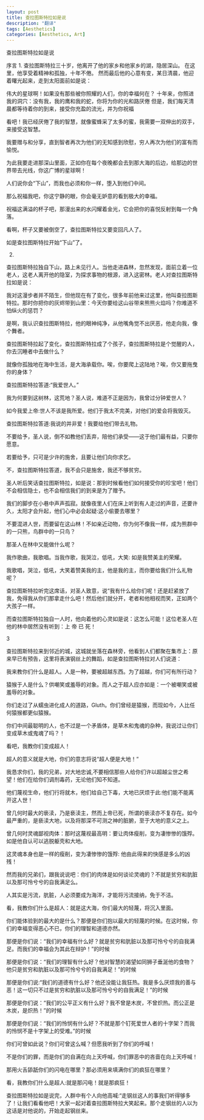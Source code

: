 ```yaml
---
layout: post
title: 查拉图斯特拉如是说
description: "翻译"
tags: [Aesthetics]
categories: [Aesthetics, Art]
---
```


查拉图斯特拉如是说

序言
1.
查拉图斯特拉三十岁，他离开了他的家乡和他家乡的湖，隐居深山。
在这里，他享受着精神和孤独，十年不倦。
然而最后他的心意有变，某日清晨，他迎着曙光起来，走到太阳面前如是说：

伟大的星球啊！如果没有那些被你照耀的人们，你的幸福何在？
十年来，你照进我的洞穴：没有我，我的鹰和我的蛇，你将为你的光和路厌倦
但是，我们每天清晨都等待着你的到来，接受你充盈的流光，并为你祝福

<!-- more -->

看吧！我已经厌倦了我的智慧，就像蜜蜂采了太多的蜜，我需要一双伸出的双手，来接受这智慧。

我要赠与和分享，直到智者再次为他们的无知感到欣慰，穷人再次为他们的富有而愉悦。

为此我要走进那深山里面，正如你在每个夜晚都会去到那大海的后边，给那边的世界带去光线，你这广博的星球啊！

人们说你会“下山”，而我也必须和你一样，堕入到他们中间。

那么祝福我吧，你这宁静的眼，你会毫无妒意的看到极大的幸福。

祝福这满溢的杯子吧，那漫出来的水闪耀着金光，它会把你的喜悦反射到每一个角落。

看啊，杯子又要被倒空了，查拉图斯特拉又要变回凡人了。

如是查拉图斯特拉开始“下山”了。

2.
查拉图斯特拉独自下山，路上未见行人。当他走进森林，忽然发现，面前立着一位老人，这老人离开他的隐室，为探求事物的根源，进入这密林。老人对查拉图斯特拉如是说：

我对这漫步者并不陌生，但他现在有了变化，很多年前他来过这里，他叫查拉图斯特拉。那时你把你的灰烬带到山里：今天你要给这山谷带来熊熊火焰吗？你难道不怕纵火的惩罚？

是啊，我认识查拉图斯特拉，他的眼神纯净，从他嘴角觉不出厌恶，他走向我，像个舞者。

查拉图斯特拉起了变化，查拉图斯特拉成了个孩子，查拉图斯特拉是个觉醒的人，你去沉睡者中去做什么？

就像你孤独地在海中生活，是大海承载你。唉，你要爬上这陆地？唉，你又要拖曳你的身体？

查拉图斯特拉答道:“我爱世人。”

我为何要到这树林，这荒地？圣人说，难道不正是因为，我曾过分钟爱世人？

如今我爱上帝:世人不该是我所爱。他们于我太不完美，对他们的爱会将我毁灭。

查拉图斯特拉答道:我说的并非爱！我要给他们带去礼物。

不要给予，圣人说，倒不如教他们丢弃，陪他们承受——这于他们最有益，只要你愿意。

若要给予，只可是少许的施舍，且要让他们向你求乞。

不，查拉图斯特拉答道，我不会只是施舍，我还不够贫穷。

圣人听后笑话查拉图斯特拉，如是说：那到时候看他们如何接受你的珍宝吧！他们不会相信隐士，也不会相信我们的到来是为了赠予。

我们的脚步在小巷中声声孤寂。就像夜里人们在床上听到有人走过的声音，还要许久，太阳才会升起，他们心中必会起疑:这小偷要去哪里？

不要混进人世，而要留在这山林！不如亲近动物，你为何不像我一样，成为熊群中的一只熊，鸟群中的一只鸟？

那圣人在林中又能做什么呢？

我作歌曲，我歌唱。当我作歌，我哭泣，低吼，大笑: 如是我赞美主的荣耀。

我歌唱，哭泣，低吼，大笑着赞美我的主，他是我的主，而你要给我们什么礼物呢？

查拉图斯特拉听完这席话，对圣人致意，说“我有什么给你们呢！还是赶紧放了我，免得我从你们那拿走什么吧！然后他们就分开，老者和他相视而笑，正如两个大孩子一样。

而查拉图斯特拉独自一人时，他向着他的心灵如是说：这怎么可能！这位老圣人在他的林中居然没有听到：上 帝 已 死！

3

查拉图斯特拉来到邻近的城，这城就坐落在森林旁，他看到人们都聚在集市上：原来早已有预告，这里将表演钢丝上的舞蹈，如是查拉图斯特拉对人们说道：

我来教你们什么是超人。人是一种，要被超越东西。为了超越，你们可有所行动？

猿猴于人是什么？供嘲笑或羞辱的对象。而人之于超人应亦如是：一个被嘲笑或被羞辱的对象。

你们走过了从蠕虫进化成人的道路，Gluth。你们曾经是猿猴，而现如今，人比任何猿猴都更似猿猴。

你们中间最聪明的人，也不过是一个矛盾体，是草木和鬼魂的杂种，我说过让你们变成草木或鬼魂了吗？！

看吧，我教你们变成超人！

超人的意义就是大地，你们的意志将说“超人便是大地！“

我恳求你们，我的兄弟，对大地忠诚,不要相信那些人给你们许以超越尘世之希望！他们在给你们调剂毒药，无论他们知不知道。

他们蔑视生命，他们行将就木，他们给自己下毒，大地已厌烦于此:他们能不能离开这人世！

曾几何时最大的亵渎，乃是亵渎主，然而上帝已死，所谓的亵渎亦不复存在。如今最严重的，是亵渎大地，以及将那深不可测之神的脏腑，至于大地的意义之上。

曾几何时灵魂鄙视肉体：那时这蔑视最高明：要让肉体瘦削，变为凄惨惨的饿殍。如是他自认可以逃脱躯壳和大地。

这灵魂本身也是一样的瘦削，变为凄惨惨的饿殍: 他由此得来的快感是多么的凶残！

然而我的兄弟们，跟我说说吧：你们的肉体是如何谈论灵魂的？不就是贫穷和肮脏以及那可怜兮兮的自我满足么。

人其实是污流，肮脏，人必须要成为海洋，才能将污流接纳，免于不洁。

看，我教你们什么是超人：就是这大海，你们最大的轻蔑，将沉入里面。

你们能体验到的最大的是什么？那便是你们抱以最大的轻蔑的时候。在这时候，你们的幸福变得恶心不已，你们的理智和道德亦然。

那便是你们说：“我们的幸福有什么好？就是贫穷和肮脏以及那可怜兮兮的自我满足。而我们的幸福会为其此在辩护！”的时候

那便是你们说：“我们的理智有什么好？他对智慧的渴望如同狮子垂涎他的食物？他只是贫穷和肮脏以及那可怜兮兮的自我满足！”的时候

那便是你们说:“我们的道德有什么好？他还没能让我狂热。我是多么厌烦我的善与恶！这一切只不过是贫穷和肮脏以及那可怜兮兮的自我满足！”的时候

那便是你们说：“我们的公平正义有什么好？我不曾是木炭，不曾炽热。而公正是木炭，是炽热！”的时候

那便是你们说：“我们的怜悯有什么好？不就是那个钉死爱世人者的十字架？而我的怜悯不是十字架上的受难。”的时候

你们可曾如此说？你们可曾这么喊？但愿我听到了你们的呼喊！

不是你们的罪，而是你们的自满在向上天呼喊，你们罪恶中的吝啬在向上天呼喊！

那用火舌舔舐你们的闪电在哪里？那必须用来填满你们的疯狂在哪里？

看，我教你们什么是超人:就是那闪电！就是那疯狂！

查拉图斯特拉如是说完，人群中有个人向他高喊:“走钢丝这人的事我们听得够多了！让我们看看他吧！大家一起对着查拉图斯特拉大笑起来。那个走钢丝的人以为这话是对他说的，开始走起钢丝来。

